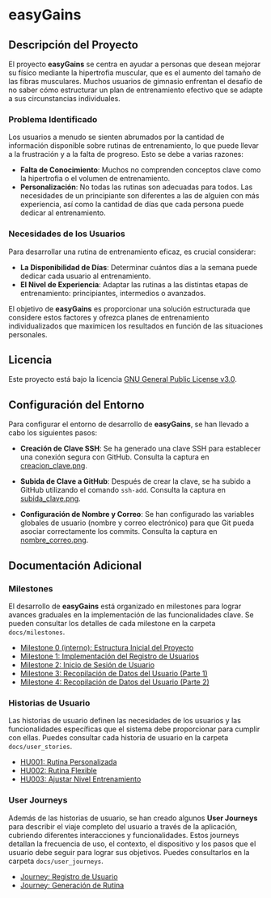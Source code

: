 # easyGains

## Descripción del Proyecto
El proyecto **easyGains** se centra en ayudar a personas que desean mejorar su físico mediante la hipertrofia muscular, que es el aumento del tamaño de las fibras musculares. Muchos usuarios de gimnasio enfrentan el desafío de no saber cómo estructurar un plan de entrenamiento efectivo que se adapte a sus circunstancias individuales.

### Problema Identificado
Los usuarios a menudo se sienten abrumados por la cantidad de información disponible sobre rutinas de entrenamiento, lo que puede llevar a la frustración y a la falta de progreso. Esto se debe a varias razones:

- **Falta de Conocimiento**: Muchos no comprenden conceptos clave como la hipertrofia o el volumen de entrenamiento.
- **Personalización**: No todas las rutinas son adecuadas para todos. Las necesidades de un principiante son diferentes a las de alguien con más experiencia, así como la cantidad de días que cada persona puede dedicar al entrenamiento.

### Necesidades de los Usuarios
Para desarrollar una rutina de entrenamiento eficaz, es crucial considerar:

- **La Disponibilidad de Días**: Determinar cuántos días a la semana puede dedicar cada usuario al entrenamiento.
- **El Nivel de Experiencia**: Adaptar las rutinas a las distintas etapas de entrenamiento: principiantes, intermedios o avanzados.

El objetivo de **easyGains** es proporcionar una solución estructurada que considere estos factores y ofrezca planes de entrenamiento individualizados que maximicen los resultados en función de las situaciones personales.

## Licencia
Este proyecto está bajo la licencia [GNU General Public License v3.0](./LICENSE).

## Configuración del Entorno
Para configurar el entorno de desarrollo de **easyGains**, se han llevado a cabo los siguientes pasos:

- **Creación de Clave SSH**: Se ha generado una clave SSH para establecer una conexión segura con GitHub. Consulta la captura en [creacion_clave.png](./configuracion_entorno/creacion_clave.png).
  
- **Subida de Clave a GitHub**: Después de crear la clave, se ha subido a GitHub utilizando el comando `ssh-add`. Consulta la captura en [subida_clave.png](./configuracion_entorno/subida_clave.png).

- **Configuración de Nombre y Correo**: Se han configurado las variables globales de usuario (nombre y correo electrónico) para que Git pueda asociar correctamente los commits. Consulta la captura en [nombre_correo.png](./configuracion_entorno/nombre_correo.png).

## Documentación Adicional

### Milestones

El desarrollo de **easyGains** está organizado en milestones para lograr avances graduales en la implementación de las funcionalidades clave. Se pueden consultar los detalles de cada milestone en la carpeta `docs/milestones`.

- [Milestone 0 (interno): Estructura Inicial del Proyecto](./docs/milestones/milestone-0.md)
- [Milestone 1: Implementación del Registro de Usuarios](./docs/milestones/milestone-1.md)
- [Milestone 2: Inicio de Sesión de Usuario](./docs/milestones/milestone-2.md)
- [Milestone 3: Recopilación de Datos del Usuario (Parte 1)](./docs/milestones/milestone-3.md)
- [Milestone 4: Recopilación de Datos del Usuario (Parte 2)](./docs/milestones/milestone-4.md)

### Historias de Usuario

Las historias de usuario definen las necesidades de los usuarios y las funcionalidades específicas que el sistema debe proporcionar para cumplir con ellas. Puedes consultar cada historia de usuario en la carpeta `docs/user_stories`.

- [HU001: Rutina Personalizada](./docs/user_stories/HU001.md)
- [HU002: Rutina Flexible](./docs/user_stories/HU002.md)
- [HU003: Ajustar Nivel Entrenamiento](./docs/user_stories/HU003.md)

### User Journeys

Además de las historias de usuario, se han creado algunos **User Journeys** para describir el viaje completo del usuario a través de la aplicación, cubriendo diferentes interacciones y funcionalidades. Estos journeys detallan la frecuencia de uso, el contexto, el dispositivo y los pasos que el usuario debe seguir para lograr sus objetivos. Puedes consultarlos en la carpeta `docs/user_journeys`.

- [Journey: Registro de Usuario](./docs/user_journeys/registro_usuario.md)
- [Journey: Generación de Rutina](./docs/user_journeys/generacion_rutina.md)

